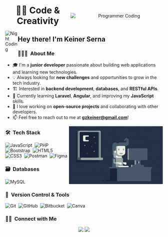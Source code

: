<p align="center" style="display: flex; align-items: center; justify-content: space-between;">
  <span style="font-size: 28px; font-weight: bold;">👨‍💻 Code & Creativity</span>
  <img src="./assets/programmer-coding.png" alt="Programmer Coding" width="400"/>
</p>

<img alt="Night Coding" src="./assets/Hand%20Wave.gif" width='40' align="left"/><h2 align="left">Hey there! I'm Keiner Serna</h2>

<!-- ## 👋 &nbsp;Hey there! I'm Keiner Serna -->

### 👨🏻‍💻 &nbsp;About Me

- 🎓 I'm a **junior developer** passionate about building web applications and learning new technologies.  
- 💡 Always looking for **new challenges** and opportunities to grow in the tech industry.  
- 🏗️ Interested in **backend development**, **databases**, and **RESTful APIs**.  
- 🌱 Currently learning **Laravel**, **Angular**, and improving my **JavaScript** skills.  
- 📌 I love working on **open-source projects** and collaborating with other developers.  
- 📫 Feel free to reach out to me at **gzkeiner@gmail.com**!  

<img alt="Night Coding" src="https://raw.githubusercontent.com/AVS1508/AVS1508/master/assets/Night-Coding.gif" align="right"/>

### 🛠 &nbsp;Tech Stack

![JavaScript](https://img.shields.io/badge/javascript-%23323330.svg?style=for-the-badge&logo=javascript&logoColor=%23F7DF1E)&nbsp;
![PHP](https://img.shields.io/badge/php-%23777BB4.svg?style=for-the-badge&logo=php&logoColor=white)&nbsp;
![Bootstrap](https://img.shields.io/badge/bootstrap-%23563D7C.svg?style=for-the-badge&logo=bootstrap&logoColor=white)&nbsp;
![HTML5](https://img.shields.io/badge/html5-%23E34F26.svg?style=for-the-badge&logo=html5&logoColor=white)&nbsp;
![CSS3](https://img.shields.io/badge/css3-%231572B6.svg?style=for-the-badge&logo=css3&logoColor=white)&nbsp;
![Postman](https://img.shields.io/badge/Postman-FF6C37?style=for-the-badge&logo=postman&logoColor=white)&nbsp;
![Figma](https://img.shields.io/badge/figma-%23F24E1E.svg?style=for-the-badge&logo=figma&logoColor=white)&nbsp;

### 🗃 &nbsp;Databases
![MySQL](https://img.shields.io/badge/-MySQL-005571?style=for-the-badge&logo=mysql)&nbsp;

### 🧰 &nbsp;Version Control & Tools 

![Git](https://img.shields.io/badge/git-%23F05033.svg?style=for-the-badge&logo=git&logoColor=white)&nbsp;
![GitHub](https://img.shields.io/badge/github-%23121011.svg?style=for-the-badge&logo=github&logoColor=white)&nbsp;
![Bitbucket](https://img.shields.io/badge/bitbucket-%230047B3.svg?style=for-the-badge&logo=bitbucket&logoColor=white)&nbsp;
![Canva](https://img.shields.io/badge/Canva-%2300C4CC.svg?style=for-the-badge&logo=Canva&logoColor=white)&nbsp;

### 🤝🏻 &nbsp;Connect with Me

<p align="center">
<a href="https://www.instagram.com/keinerhhh/"><img src="https://img.shields.io/badge/-KeinerSerna-E4405F?style=flat&logo=Instagram&logoColor=white"/></a>
<a href="https://www.facebook.com/?locale=es_LA"><img src="https://img.shields.io/badge/-KeinerSerna-1877F2?style=flat&logo=Facebook&logoColor=white"/></a>
</p>
